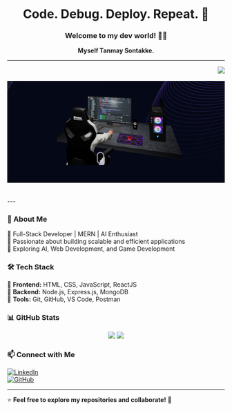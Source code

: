 <h1 align="center">Code. Debug. Deploy. Repeat. 🔄</h1>
<h3 align="center">Welcome to my dev world! 👨‍💻</h3>
<p align="center">
  <b>Myself Tanmay Sontakke.</b>
</p>

---

<p align="right">
  <img src="https://www.elegantthemes.com/blog/wp-content/uploads/2018/12/top11.png" width="1000"/>
</p>
<p align="left">
  <img src="./Primg.png" width="1000"/>
</p>
<br/>
---

### 🚀 About Me
🔹 Full-Stack Developer | MERN | AI Enthusiast  
🔹 Passionate about building scalable and efficient applications  
🔹 Exploring AI, Web Development, and Game Development  

### 🛠 Tech Stack
🔹 **Frontend:** HTML, CSS, JavaScript, ReactJS  
🔹 **Backend:** Node.js, Express.js, MongoDB  
🔹 **Tools:** Git, GitHub, VS Code, Postman  

### 📊 GitHub Stats
<p align="center">
  <img src="https://github-readme-stats.vercel.app/api?username=TanmaySontakke&show_icons=true&theme=radical" width="400">
  <img src="https://github-readme-streak-stats.herokuapp.com/?user=TanmaySontakke&theme=radical" width="400">
</p>

### 📫 Connect with Me  
[![LinkedIn](https://img.shields.io/badge/LinkedIn-0077B5?style=for-the-badge&logo=linkedin&logoColor=white)](https://www.linkedin.com/in/tanmay-sontakke)  
[![GitHub](https://img.shields.io/badge/GitHub-000?style=for-the-badge&logo=github&logoColor=white)](https://github.com/TanmaySontakke)

---

⭐ **Feel free to explore my repositories and collaborate!** 🚀
